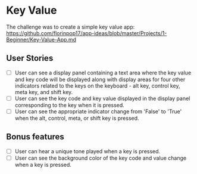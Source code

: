 # Key Value

The challenge was to create a simple key value app: https://github.com/florinpop17/app-ideas/blob/master/Projects/1-Beginner/Key-Value-App.md

## User Stories

- [ ] User can see a display panel containing a text area where the key value
      and key code will be displayed along with display areas for four other
      indicators related to the keys on the keyboard - alt key, control key,
      meta key, and shift key.
- [ ] User can see the key code and key value displayed in the display panel
      corresponding to the key when it is pressed.
- [ ] User can see the appropriate indicator change from 'False' to 'True'
      when the alt, control, meta, or shift key is pressed.

## Bonus features

- [ ] User can hear a unique tone played when a key is pressed.
- [ ] User can see the background color of the key code and value change when
      a key is pressed.
